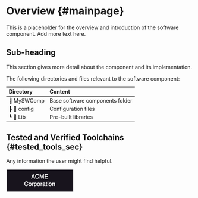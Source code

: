 ﻿# Overview {#mainpage}

This is a placeholder for the overview and introduction of the software component. Add more text here.



## Sub-heading

This section gives more detail about the component and its implementation.

The following directories and files relevant to the software component:

Directory                         | Content
:---------------------------------|:------------------------------------------------------------------------
📂 MySWComp                       | Base software components folder
 ┣ 📂 config                      | Configuration files
 ┗ 📂 Lib                         | Pre-built libraries

##  Tested and Verified Toolchains {#tested_tools_sec}

Any information the user might find helpful.

![A logo](./images/ACME_Corp.png)